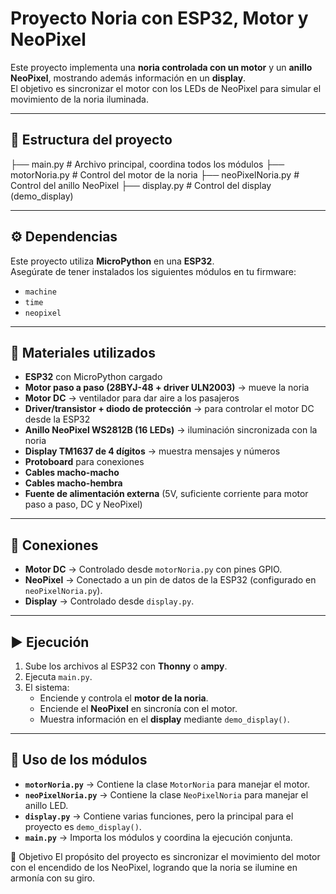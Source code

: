 # Proyecto Noria con ESP32, Motor y NeoPixel

Este proyecto implementa una **noria controlada con un motor** y un **anillo NeoPixel**, mostrando además información en un **display**.  
El objetivo es sincronizar el motor con los LEDs de NeoPixel para simular el movimiento de la noria iluminada.

---

## 📂 Estructura del proyecto

├── main.py # Archivo principal, coordina todos los módulos
├── motorNoria.py # Control del motor de la noria
├── neoPixelNoria.py # Control del anillo NeoPixel
├── display.py # Control del display (demo_display)

---

## ⚙️ Dependencias

Este proyecto utiliza **MicroPython** en una **ESP32**.  
Asegúrate de tener instalados los siguientes módulos en tu firmware:

- `machine`
- `time`
- `neopixel`

---

## 🧰 Materiales utilizados

- **ESP32** con MicroPython cargado  
- **Motor paso a paso (28BYJ-48 + driver ULN2003)** → mueve la noria  
- **Motor DC** → ventilador para dar aire a los pasajeros  
- **Driver/transistor + diodo de protección** → para controlar el motor DC desde la ESP32  
- **Anillo NeoPixel WS2812B (16 LEDs)** → iluminación sincronizada con la noria  
- **Display TM1637 de 4 dígitos** → muestra mensajes y números  
- **Protoboard** para conexiones  
- **Cables macho-macho**  
- **Cables macho-hembra**  
- **Fuente de alimentación externa** (5V, suficiente corriente para motor paso a paso, DC y NeoPixel)  

---

## 🔌 Conexiones

- **Motor DC** → Controlado desde `motorNoria.py` con pines GPIO.  
- **NeoPixel** → Conectado a un pin de datos de la ESP32 (configurado en `neoPixelNoria.py`).  
- **Display** → Controlado desde `display.py`.  

---

## ▶️ Ejecución

1. Sube los archivos al ESP32 con **Thonny** o **ampy**.  
2. Ejecuta `main.py`.  
3. El sistema:
   - Enciende y controla el **motor de la noria**.  
   - Enciende el **NeoPixel** en sincronía con el motor.  
   - Muestra información en el **display** mediante `demo_display()`.

---

## 📌 Uso de los módulos

- **`motorNoria.py`** → Contiene la clase `MotorNoria` para manejar el motor.  
- **`neoPixelNoria.py`** → Contiene la clase `NeoPixelNoria` para manejar el anillo LED.  
- **`display.py`** → Contiene varias funciones, pero la principal para el proyecto es `demo_display()`.  
- **`main.py`** → Importa los módulos y coordina la ejecución conjunta.

🎯 Objetivo
El propósito del proyecto es sincronizar el movimiento del motor con el encendido de los NeoPixel, logrando que la noria se ilumine en armonía con su giro.
